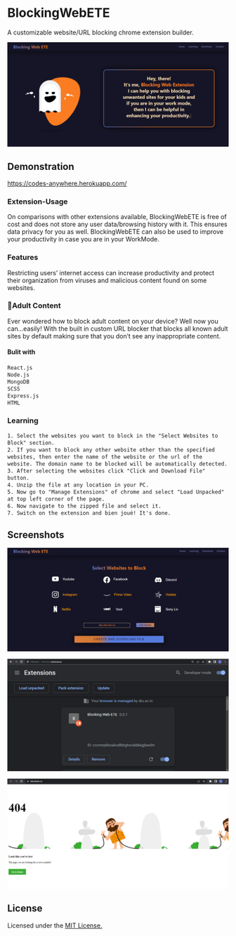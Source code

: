 
# BlockingWebETE
A customizable website/URL blocking chrome extension builder.

![App Screenshot](https://raw.githubusercontent.com/LakshaySK106/Blocking-Web-ETE/master/homePage.png)




## Demonstration

https://codes-anywhere.herokuapp.com/


### Extension-Usage
On comparisons with other extensions available, BlockingWebETE is free of cost and does not store any user data/browsing history with it. This ensures data privacy for you as well. BlockingWebETE can also be used to improve your productivity in case you are in your WorkMode.

### Features
Restricting users’ internet access can increase productivity and protect their organization from viruses and malicious content found on some websites.

### 🔞Adult Content
Ever wondered how to block adult content on your device? Well now you can...easily! With the built in custom URL blocker that blocks all known adult sites by default making sure that you don’t see any inappropriate content.
 
#### Bulit with
    React.js
    Node.js
    MongoDB
    SCSS
    Express.js
    HTML
### Learning
    1. Select the websites you want to block in the "Select Websites to Block" section.
    2. If you want to block any other website other than the specified websites, then enter the name of the website or the url of the website. The domain name to be blocked will be automatically detected.
    3. After selecting the websites click "Click and Download File" button.
    4. Unzip the file at any location in your PC.
    5. Now go to "Manage Extensions" of chrome and select "Load Unpacked" at top left corner of the page.
    6. Now navigate to the zipped file and select it.
    7. Switch on the extension and bien joué! It's done.


## Screenshots

![App Screenshot](https://raw.githubusercontent.com/LakshaySK106/Blocking-Web-ETE/master/Screenshot1.png)

![App Screenshot](https://raw.githubusercontent.com/LakshaySK106/Blocking-Web-ETE/master/Screenshot2.png)

![App Screenshot](https://raw.githubusercontent.com/LakshaySK106/Blocking-Web-ETE/master/Screenshot3.png)




## License
Licensed under the [MIT License.](https://github.com/LakshaySK106/Blocking-Web-ETE/blob/master/LICENCE)



